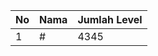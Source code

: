 | No | Nama            | Jumlah Level |
|----|-----------------|--------------|
| 1  | #    |    4345        |
